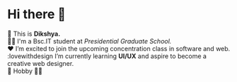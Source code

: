 # Hi there 👋

<!--
**Sht-Dikshya/Sht-Dikshya** is a ✨ _special_ ✨ repository because its `README.md` (this file) appears on your GitHub profile.

Here are some ideas to get you started:-->

👧 This is **Dikshya.**<br>
🧑‍🎓 I'm a Bsc.IT student at *Presidential Graduate School.*<br>
❤️ I’m excited to join the upcoming concentration class in software and web.<br>
:lovewithdesign I’m currently learning **UI/UX** and aspire to become a creative web designer.<br>
🏅 Hobby 🧑‍🍳

